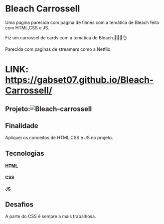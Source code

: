 # Bleach Carrossell
Uma pagina parecida com pagina de filmes com a temática de Bleach feito com HTML,CSS e JS.



Fiz um carrossel de cards com a tematica de Bleach.🤣😁😍👌

Parecida com paginas de streamers como a Netflix


# LINK: https://gabset07.github.io/Bleach-Carrossell/

## Projeto:![Bleach-carrossell](https://github.com/Galux17/Bleach-Carrossell/assets/103261889/396ea324-bf03-4f33-8a4f-06f28e82ad15)











## Finalidade
Apliquei os conceitos de HTML,CSS e JS no projeto.



## Tecnologias

#### HTML
#### CSS
#### JS

## Desafios 
A parte do CSS é sempre a mais trabalhosa.
